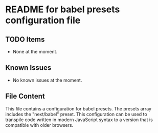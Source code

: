 # README for babel presets configuration file

## TODO Items
- None at the moment.

## Known Issues
- No known issues at the moment.

## File Content
This file contains a configuration for babel presets. The presets array includes the "next/babel" preset. This configuration can be used to transpile code written in modern JavaScript syntax to a version that is compatible with older browsers.